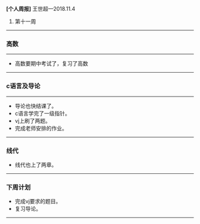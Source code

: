 **[个人周报]**
   王世超—2018.11.4
1. 第十一周
--- 
###  **高数** 
---
- 高数要期中考试了，复习了高数
---
###  **c语言及导论**
---
-  导论也快结课了。
- c语言学完了一级指针。
- vj上刷了两题。
- 完成老师安排的作业。
---
### **线代**
- 线代也上了两章。
---
### 下周计划 
- 完成vj要求的题目。
- 复习导论。
---
